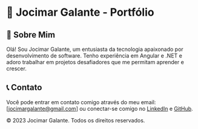 # 👤 Jocimar Galante - Portfólio

## 📄 Sobre Mim
Olá! Sou Jocimar Galante, um entusiasta da tecnologia apaixonado por desenvolvimento de software. Tenho experiência em Angular e .NET e adoro trabalhar em projetos desafiadores que me permitam aprender e crescer.

## 📞 Contato
Você pode entrar em contato comigo através do meu email: [jocimargalante@gmail.com] ou conectar-se comigo no [LinkedIn](https://www.linkedin.com/in/jocimargalante/) e [GitHub](https://github.com/JocimarGalante).

&copy; 2023 Jocimar Galante. Todos os direitos reservados.
